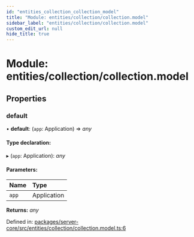 ```yaml
---
id: "entities_collection_collection_model"
title: "Module: entities/collection/collection.model"
sidebar_label: "entities/collection/collection.model"
custom_edit_url: null
hide_title: true
---
```


# Module: entities/collection/collection.model

## Properties

### default

• **default**: (`app`: Application) => *any*

#### Type declaration:

▸ (`app`: Application): *any*

#### Parameters:

| Name | Type |
| :------ | :------ |
| `app` | Application |

**Returns:** *any*

Defined in: [packages/server-core/src/entities/collection/collection.model.ts:6](https://github.com/xr3ngine/xr3ngine/blob/7e8e151f1/packages/server-core/src/entities/collection/collection.model.ts#L6)
